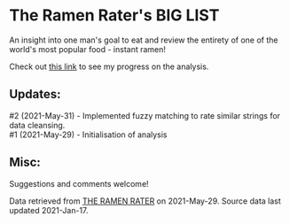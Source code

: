 # The Ramen Rater's BIG LIST

An insight into one man's goal to eat and review the entirety of one of the world's most popular food - instant ramen!

Check out [this link](https://github.com/diweiho/The-Ramen-Rater-BIG-LIST/blob/main/analysis.ipynb) to see my progress on the analysis.


## Updates:
#2 (2021-May-31) - Implemented fuzzy matching to rate similar strings for data cleansing.<br>
#1 (2021-May-29) - Initialisation of analysis 


## Misc:
Suggestions and comments welcome!

Data retrieved from [THE RAMEN RATER](https://www.theramenrater.com/resources-2/the-list/) on 2021-May-29.
Source data last updated 2021-Jan-17.
